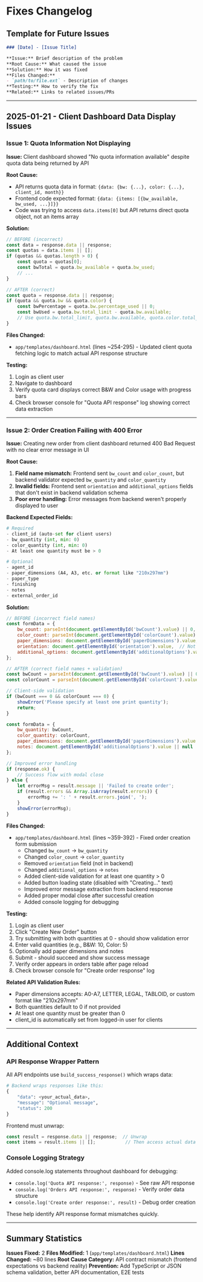 # Fixes Changelog

## Template for Future Issues

```markdown
### [Date] - [Issue Title]

**Issue:** Brief description of the problem
**Root Cause:** What caused the issue
**Solution:** How it was fixed
**Files Changed:** 
- `path/to/file.ext` - Description of changes
**Testing:** How to verify the fix
**Related:** Links to related issues/PRs
```

---

## 2025-01-21 - Client Dashboard Data Display Issues

### Issue 1: Quota Information Not Displaying

**Issue:** Client dashboard showed "No quota information available" despite quota data being returned by API

**Root Cause:** 
- API returns quota data in format: `{data: {bw: {...}, color: {...}, client_id, month}}`
- Frontend code expected format: `{data: {items: [{bw_available, bw_used, ...}]}}`
- Code was trying to access `data.items[0]` but API returns direct quota object, not an items array

**Solution:**
```javascript
// BEFORE (incorrect)
const data = response.data || response;
const quotas = data.items || [];
if (quotas && quotas.length > 0) {
    const quota = quotas[0];
    const bwTotal = quota.bw_available + quota.bw_used;
    // ...
}

// AFTER (correct)
const quota = response.data || response;
if (quota && quota.bw && quota.color) {
    const bwPercentage = quota.bw.percentage_used || 0;
    const bwUsed = quota.bw.total_limit - quota.bw.available;
    // Use quota.bw.total_limit, quota.bw.available, quota.color.total_limit, etc.
}
```

**Files Changed:**
- `app/templates/dashboard.html` (lines ~254-295) - Updated client quota fetching logic to match actual API response structure

**Testing:** 
1. Login as client user
2. Navigate to dashboard
3. Verify quota card displays correct B&W and Color usage with progress bars
4. Check browser console for "Quota API response" log showing correct data extraction

---

### Issue 2: Order Creation Failing with 400 Error

**Issue:** Creating new order from client dashboard returned 400 Bad Request with no clear error message in UI

**Root Cause:**
1. **Field name mismatch:** Frontend sent `bw_count` and `color_count`, but backend validator expected `bw_quantity` and `color_quantity`
2. **Invalid fields:** Frontend sent `orientation` and `additional_options` fields that don't exist in backend validation schema
3. **Poor error handling:** Error messages from backend weren't properly displayed to user

**Backend Expected Fields:**
```python
# Required
- client_id (auto-set for client users)
- bw_quantity (int, min: 0)
- color_quantity (int, min: 0)
- At least one quantity must be > 0

# Optional
- agent_id
- paper_dimensions (A4, A3, etc. or format like "210x297mm")
- paper_type
- finishing
- notes
- external_order_id
```

**Solution:**
```javascript
// BEFORE (incorrect field names)
const formData = {
    bw_count: parseInt(document.getElementById('bwCount').value) || 0,
    color_count: parseInt(document.getElementById('colorCount').value) || 0,
    paper_dimensions: document.getElementById('paperDimensions').value,
    orientation: document.getElementById('orientation').value,  // Not in backend
    additional_options: document.getElementById('additionalOptions').value  // Wrong field
};

// AFTER (correct field names + validation)
const bwCount = parseInt(document.getElementById('bwCount').value) || 0;
const colorCount = parseInt(document.getElementById('colorCount').value) || 0;

// Client-side validation
if (bwCount === 0 && colorCount === 0) {
    showError('Please specify at least one print quantity');
    return;
}

const formData = {
    bw_quantity: bwCount,
    color_quantity: colorCount,
    paper_dimensions: document.getElementById('paperDimensions').value || null,
    notes: document.getElementById('additionalOptions').value || null
};

// Improved error handling
if (response.ok) {
    // Success flow with modal close
} else {
    let errorMsg = result.message || 'Failed to create order';
    if (result.errors && Array.isArray(result.errors)) {
        errorMsg += ': ' + result.errors.join(', ');
    }
    showError(errorMsg);
}
```

**Files Changed:**
- `app/templates/dashboard.html` (lines ~359-392) - Fixed order creation form submission
  - Changed `bw_count` → `bw_quantity`
  - Changed `color_count` → `color_quantity`
  - Removed `orientation` field (not in backend)
  - Changed `additional_options` → `notes`
  - Added client-side validation for at least one quantity > 0
  - Added button loading state (disabled with "Creating..." text)
  - Improved error message extraction from backend response
  - Added proper modal close after successful creation
  - Added console logging for debugging

**Testing:**
1. Login as client user
2. Click "Create New Order" button
3. Try submitting with both quantities at 0 - should show validation error
4. Enter valid quantities (e.g., B&W: 10, Color: 5)
5. Optionally add paper dimensions and notes
6. Submit - should succeed and show success message
7. Verify order appears in orders table after page reload
8. Check browser console for "Create order response" log

**Related API Validation Rules:**
- Paper dimensions accepts: A0-A7, LETTER, LEGAL, TABLOID, or custom format like "210x297mm"
- Both quantities default to 0 if not provided
- At least one quantity must be greater than 0
- client_id is automatically set from logged-in user for clients

---

## Additional Context

### API Response Wrapper Pattern

All API endpoints use `build_success_response()` which wraps data:
```python
# Backend wraps responses like this:
{
    "data": <your_actual_data>,
    "message": "Optional message",
    "status": 200
}
```

Frontend must unwrap:
```javascript
const result = response.data || response;  // Unwrap
const items = result.items || [];           // Then access actual data
```

### Console Logging Strategy

Added console.log statements throughout dashboard for debugging:
- `console.log('Quota API response:', response)` - See raw API response
- `console.log('Orders API response:', response)` - Verify order data structure
- `console.log('Create order response:', result)` - Debug order creation

These help identify API response format mismatches quickly.

---

## Summary Statistics

**Issues Fixed:** 2
**Files Modified:** 1 (`app/templates/dashboard.html`)
**Lines Changed:** ~80 lines
**Root Cause Category:** API contract mismatch (frontend expectations vs backend reality)
**Prevention:** Add TypeScript or JSON schema validation, better API documentation, E2E tests

